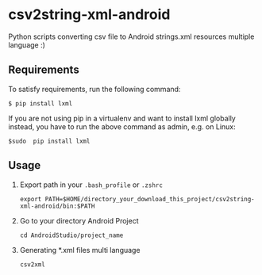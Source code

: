 # csv2string-xml-android
Python scripts converting csv file to Android strings.xml resources multiple language :)

Requirements
------------

To satisfy requirements, run the following command:

`$ pip install lxml`

If you are not using pip in a virtualenv and want to install lxml globally instead, you have to run the above command as admin, e.g. on Linux:

`$sudo  pip install lxml`


Usage
-----
1. Export path in your `.bash_profile` or `.zshrc` 

    `export PATH=$HOME/directory_your_download_this_project/csv2string-xml-android/bin:$PATH`

2. Go to your directory Android Project
    
    `cd AndroidStudio/project_name`

3. Generating *.xml files multi language
    
    `csv2xml`